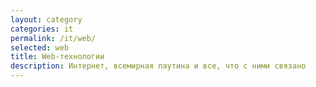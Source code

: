 ```yaml
---
layout: category
categories: it
permalink: /it/web/
selected: web
title: Web-технологии
description: Интернет, всемирная паутина и все, что с ними связано
---
```

